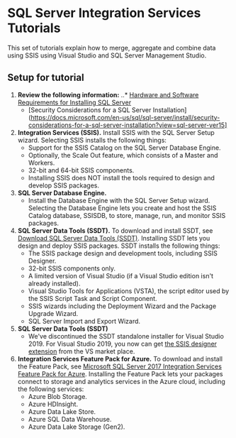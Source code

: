 # SQL Server Integration Services Tutorials
This set of tutorials explain how to merge, aggregate and combine data using SSIS using Visual Studio and SQL Server Management Studio.

## Setup for tutorial

1. **Review the following information:**
    ..* [Hardware and Software Requirements for Installing SQL Server](https://docs.microsoft.com/en-us/sql/sql-server/install/hardware-and-software-requirements-for-installing-sql-server?view=sql-server-ver15)
    * [Security Considerations for a SQL Server Installation](https://docs.microsoft.com/en-us/sql/sql-server/install/security-considerations-for-a-sql-server-installation?view=sql-server-ver15]
2. **Integration Services (SSIS).** Install SSIS with the SQL Server Setup wizard. Selecting SSIS installs the following things:
    * Support for the SSIS Catalog on the SQL Server Database Engine.
    * Optionally, the Scale Out feature, which consists of a Master and Workers.
    * 32-bit and 64-bit SSIS components.
    * Installing SSIS does NOT install the tools required to design and develop SSIS packages.
3. **SQL Server Database Engine.**
    * Install the Database Engine with the SQL Server Setup wizard. Selecting the Database Engine lets you create and host the SSIS Catalog database, SSISDB, to store, manage, run, and monitor SSIS packages.
4. **SQL Server Data Tools (SSDT).** To download and install SSDT, see [Download SQL Server Data Tools (SSDT)](https://docs.microsoft.com/en-us/sql/ssdt/download-sql-server-data-tools-ssdt?view=sql-server-ver15). Installing SSDT lets you design and deploy SSIS packages. SSDT installs the following things:
    * The SSIS package design and development tools, including SSIS Designer.
    * 32-bit SSIS components only.
    * A limited version of Visual Studio (if a Visual Studio edition isn't already installed).
    * Visual Studio Tools for Applications (VSTA), the script editor used by the SSIS Script Task and Script Component.
    * SSIS wizards including the Deployment Wizard and the Package Upgrade Wizard.
    * SQL Server Import and Export Wizard.
5. **SQL Server Data Tools (SSDT)**
    * We've discontinued the SSDT standalone installer for Visual Studio 2019. For Visual Studio 2019, you now can get [the SSIS designer extension](https://marketplace.visualstudio.com/items?itemName=SSIS.SqlServerIntegrationServicesProjects&ssr=false#overview) from the VS market place.
6. **Integration Services Feature Pack for Azure.** To download and install the Feature Pack, see [Microsoft SQL Server 2017 Integration Services Feature Pack for Azure](https://docs.microsoft.com/en-us/sql/integration-services/azure-feature-pack-for-integration-services-ssis?view=sql-server-2017). Installing the Feature Pack lets your packages connect to storage and analytics services in the Azure cloud, including the following services:
    * Azure Blob Storage.
    * Azure HDInsight.
    * Azure Data Lake Store.
    * Azure SQL Data Warehouse.
    * Azure Data Lake Storage (Gen2).






